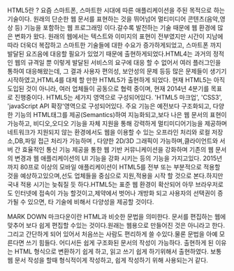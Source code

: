  HTML5란 ? 요즘 스마트폰, 스마트한 시대에 따른 애플리케이션을 주된 목적으로 하는 기술이다. 원래의 단순한 웹 문서를 표현하는 것을 뛰어넘어 멀티미디어 콘텐츠(음악,영상 등) 기능을 포함하는 웹 프로그래밍 이다.갈수록 발전하는 기술 때문에 웹 환경에 많은 변화가 왔다. 원래의 웹에서는 텍스트와 이미지의 표현이 전부였지만 시간이 지남에 따라 더욱더 복잡하고 스마트한 기술들에 대한 수요가 증가하게되었고, 스마트폰 까지 발달된 요즈음에 대응할 필요가 있었기 때문에 출현하게되었다.HTML4는 과거의 정적인 웹의 규격일 뿐 이렇게 발달된 서비스의 요구에 대응 할 수 없어서 여러 플러그인을 통하여 대응해왔는데, 그 결과 사용자 편의성, 보안성의 문제 등등 많은 문제들이 생기기 시작하였고,HTML4를 대체 할 만한 HTML5가 출현하게 되었다.
 현재 HTML5는 아직 도입된 것이 아니라, 여러 업체들이 공동으로 협력 중이며, 현재 2014년 4분기를 목표로 진행중이다.
 HTML5는 세가지 영역으로 구성되어있다. 'HTML5 마크업', 'CSS3', 'javaScript API 확장'영역으로 구성되어있다. 주요 기능은 예전보다 구조화되고, 다양한 기능의 HTML태그를 제공(Semantics)하여 지능화되고,보다 나은 웹 문서의 표현이 가능하고, 비디오,오디오 기능을 자체 지원을 통해 강력하게 멀티미디어기능을 제공하며 네트워크가 지원되지 않는 환경에서도 웹을 이용할 수 있는 오프라인 처리와 로컬 저장소,DB,파일 접근 처리가 가능하며 , 다양한 2D/3D 그래픽이 가능하며,클라이언트와 서버 간 효율적인 통신 기능 제공을 통한 웹 기반 커뮤니케이션을 강화하며 기존의 웹 문서의 변경과 웹 애플리케이션의 UI 기능을 강화 시키는 등의 기능을 가지고있다. 2015년까지 80프로 이상의 모바일 애플리케이션이 HTML5를 전부 또는 부분적으로 적용할 것을 예상하고있으며,선도 업체들을 중심으로 지원,적용을 시작 할 것으로 본다.하지만 국내 적용 시기는 늦춰질 듯 하다.HTML5는 표준 웹 환경이 확산되어 아무 브라우저로도 인터넷에 접속이 가능 할것이고,제약에서 벗어나 개방화 되고 사용자의 선택권이 증가될 수 있으면, 타 기술에 비해서 다양성을 제공할 것이다.

MARK DOWN
마크다운이란 HTML과 비슷한 문법을 의미한다. 문서를 편집하는 웹에 맞추어 보다 쉽게 편집할 수있는 것이다.원래는 웹용으로 만들어진 것은 아니라고 한다. 그리고 간단하게 되어 있어서 처음쓰는 사람도 편리하게 쓸 수있다.물론 문법을 아예 모른다면 쓰기 힘들다.
어디서든 쉽게 구조화된 문서의 작성이 가능하다. 출현하게 된 이유는 HTML 형식으로 변환하기 쉽게 하고, 읽고 쓰기 쉽게 하기위해서 출현하였다. 보통 웹 문서 작성을 할때 형식적이게 작성하고, 쉽게 작성하기 위해 사용되는거 같다.
